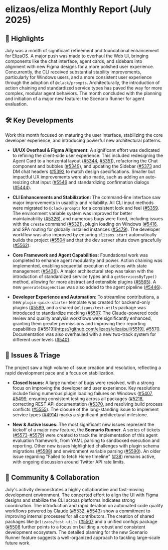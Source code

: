 # elizaos/eliza Monthly Report (July 2025)

## 🚀 Highlights
July was a month of significant refinement and foundational enhancement for ElizaOS. A major push was made to overhaul the Web UI, bringing components like the chat interface, agent cards, and sidebars into alignment with new Figma designs for a more polished user experience. Concurrently, the CLI received substantial stability improvements, particularly for Windows users, and a more consistent user experience through the adoption of `@clack/prompts`. Architecturally, the introduction of action chaining and standardized service types has paved the way for more complex, modular agent behaviors. The month concluded with the planning and initiation of a major new feature: the Scenario Runner for agent evaluation.

## 🛠️ Key Developments
Work this month focused on maturing the user interface, stabilizing the core developer experience, and introducing powerful new architectural patterns.

-   **UI/UX Overhaul & Figma Alignment:** A significant effort was dedicated to refining the client-side user experience. This included redesigning the Agent Card to a horizontal layout ([#5344](https://github.com/elizaos/eliza/pull/5344), [#5351](https://github.com/elizaos/eliza/pull/5351)), refactoring the Chat component and bubbles ([#5349](https://github.com/elizaos/eliza/pull/5349)), and updating the Sidebar ([#5373](https://github.com/elizaos/eliza/pull/5373]) and DM chat headers ([#5392](https://github.com/elizaos/eliza/pull/5392]) to match design specifications. Smaller but impactful UX improvements were also made, such as adding an auto-resizing chat input ([#5546](https://github.com/elizaos/eliza/pull/5546]) and standardizing confirmation dialogs ([#5444](https://github.com/elizaos/eliza/pull/5444)).

-   **CLI Enhancements and Stabilization:** The command-line interface saw major improvements in usability and reliability. All CLI input methods were migrated to `@clack/prompts` for a consistent look and feel ([#5359](https://github.com/elizaos/eliza/pull/5359]). The environment variable system was improved for better maintainability ([#5326](https://github.comcom/elizaos/eliza/pull/5326)), and numerous bugs were fixed, including issues with the `create` command ([#5321](https://github.com/elizaos/eliza/pull/5321)), plugin loading on Windows ([#5416](https://github.com/elizaos/eliza/pull/5416]), and SPA routing for globally installed instances ([#5479](https://github.com/elizaos/eliza/pull/5479)). The developer workflow was also improved by ensuring `elizaos start` automatically builds the project ([#5504](https://github.com/elizaos/eliza/pull/5504]) and that the dev server shuts down gracefully ([#5562](https://github.com/elizaos/eliza/pull/5562)).

-   **Core Framework and Agent Capabilities:** Foundational work was completed to enhance agent modularity and power. Action chaining was implemented, enabling sequential execution of actions with state management ([#5436](https://github.com/elizaos/eliza/pull/5436)). A major architectural step was taken with the introduction of standardized service types and a `getServicesByType()` method, allowing for more abstract and extensible plugins ([#5565](https://github.com/elizaos/eliza/pull/5565)). A new `generateImageAction` was also added to the agent pipeline ([#5446](https://github.com/elizaos/eliza/pull/5446)).

-   **Developer Experience and Automation:** To streamline contributions, a new `plugin-quick-starter` template was created for backend-only plugins ([#5589](https://github.com/elizaos/eliza/pull/5589]), and a shared `@elizaos/test-utils` package was introduced to standardize mocking ([#5507](https://github.com/elizaos/eliza/pull/5507]). The Claude-powered code review and quality analysis workflows were significantly enhanced, granting them greater permissions and improving their reporting capabilities ([#5519](https://github.com/elizaos/eliza/pull/5519], [#5570](https://github.com/elizaos/eliza/pull/5570]). Documentation was also overhauled with a new two-track system for different user levels ([#5401](https://github.com/elizaos/eliza/pull/5401]).

## 🐛 Issues & Triage
The project saw a high volume of issue creation and resolution, reflecting a rapid development pace and a focus on stabilization.

-   **Closed Issues:** A large number of bugs were resolved, with a strong focus on improving the developer and user experience. Key resolutions include fixing numerous plugin loading failures on Windows ([#5407](https://github.com/elizaos/eliza/issues/5407), [#5499](https://github.com/elizaos/eliza/issues/5499]), ensuring consistent testing across all packages ([#5218](https://github.com/elizaos/eliza/issues/5218]), correcting REST API documentation ([#5370](https://github.com/elizaos/eliza/issues/5370]), and resolving build process conflicts ([#5555](https://github.com/elizaos/eliza/pull/5555)). The closure of the long-standing issue to implement service types ([#4914](https://github.com/elizaos/eliza/issues/4914)) marks a significant architectural milestone.

-   **New & Active Issues:** The most significant new issues represent the kickoff of a major new feature, the **Scenario Runner**. A series of tickets ([#5573](https://github.com/elizaos/eliza/issues/5573)-[#5579](https://github.com/elizaos/eliza/issues/5579)) were created to track the implementation of this agent evaluation framework, from YAML parsing to sandboxed execution and reporting. Other new issues highlighted challenges with plugin schema migrations ([#5588](https://github.com/elizaos/eliza/issues/5588)) and environment variable parsing ([#5590](https://github.com/elizaos/eliza/issues/5590)). An older issue regarding "Failed to fetch Home timeline" ([#38](https://github.com/elizaos/eliza/issues/38)) remains active, with ongoing discussion around Twitter API rate limits.

## 💬 Community & Collaboration
July's activity demonstrates a highly collaborative and fast-moving development environment. The concerted effort to align the UI with Figma designs and stabilize the CLI across platforms indicates strong coordination. The introduction and rapid iteration on automated code quality workflows powered by Claude ([#5532](https://github.com/elizaos/eliza/pull/5532), [#5543](https://github.com/elizaos/eliza/pull/5543)) show a commitment to improving internal processes for all contributors. The creation of shared packages like `@elizaos/test-utils` ([#5507](https://github.com/elizaos/eliza/pull/5507]) and a unified configs package ([#5508](https://github.com/elizaos/eliza/pull/5508]) further points to a focus on building a robust and consistent development ecosystem. The detailed planning for the new Scenario Runner feature suggests a well-organized approach to tackling large-scale future work.